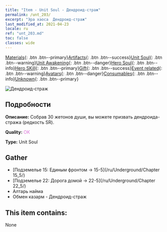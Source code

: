 ```yaml
---
title: "Item - Unit Soul - Дендроид-страж"
permalink: /unt_203/
excerpt: "Эра хаоса  Дендроид-страж"
last_modified_at: 2021-04-23
locale: ru
ref: "unt_203.md"
toc: false
classes: wide
---
```

 [Materials](/ItemsRU/){: .btn .btn--primary}[Artifacts](/ItemsRU/Artifacts/){: .btn .btn--success}[Unit Soul](/ItemsRU/UnitSoul/){: .btn .btn--warning}[Unit Awakening](/ItemsRU/UnitAwakening/){: .btn .btn--danger}[Hero Soul](/ItemsRU/HeroSoul/){: .btn .btn--info}[Hero SKill](/ItemsRU/HeroSkill/){: .btn .btn--primary}[Gift](/ItemsRU/Gift/){: .btn .btn--success}[Event related](/ItemsRU/Events/){: .btn .btn--warning}[Avatars](/ItemsRU/Avatars/){: .btn .btn--danger}[Consumables](/ItemsRU/Consumables/){: .btn .btn--info}[Unknown](/ItemsRU/Unknown/){: .btn .btn--primary}

 ![Дендроид-страж](/images/u/ti_shuyao.jpg)

## Подробности
 **Описание:** Собрав 30 жетонов души, вы можете призвать дендроида-стража (редкость SR).

 **Quality:** <span style="color: #DA70D6">OK</span>

 **Type:** Unit Soul

## Gather

*    [Подземелье 15: Единым фронтом -> 15-5](/ru/Underground/Chapter 15_5/) 
*    [Подземелье 22: Дорога домой -> 22-5](/ru/Underground/Chapter 22_5/) 
*    Алтарь найма 
*    Обмен казарм - Дендроид-страж 

## This item contains:

  None

